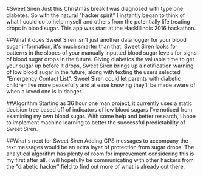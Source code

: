 #Sweet Siren
Just this Christmas break I was diagnosed with type one diabetes. So with the natural "hacker spirit" I instantly began to think of what I could do to help myself and others from the potentially life treating drops in blood sugar.
This app was start at the HackIllinois 2016 hackathon.

##What it does
Sweet Siren isn't just another data logger for your blood sugar information, it's much smarter than that. Sweet Siren looks for patterns in the slopes of your manually inputted blood sugar levels for signs of blood sugar drops in the future. Giving diabetics the valuable time to get your sugar up before it drops, Sweet Siren brings up a notification warning of low blood sugar in the future, along with texting the users selected "Emergency Contact List". Sweet Siren could let parents with diabetic children live more peacefully and at ease knowing they'll be made aware of when a loved one is in danger.

##Algorithm
Starting as 36 hour one man project, it currently uses a static decision tree based off of indicators of low blood sugars I've noticed from examining my own blood sugar. With some help and better research, I hope to implement machine learning to better the successful predictability of Sweet Siren.

##What's next for Sweet Siren
Adding GPS messages to accompany the text messages would be an extra layer of protection from sugar drops. The analytical algorithm has plenty of room for improvement considering this is my first after all. I will hopefully be communicating with other hackers from the "diabetic hacker" field to find out more of what is already out there.

